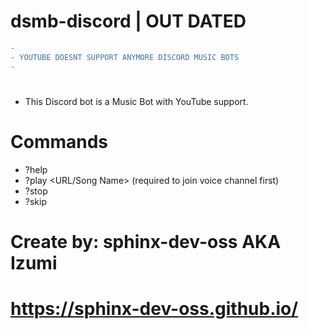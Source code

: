 # dsmb-discord | OUT DATED
```diff 
-                                                  
- YOUTUBE DOESNT SUPPORT ANYMORE DISCORD MUSIC BOTS
-                                                  
```
#


- This Discord bot is a Music Bot with YouTube support.

# Commands
- ?help
- ?play <URL/Song Name> (required to join voice channel first)
- ?stop
- ?skip


# Create by: sphinx-dev-oss AKA Izumi
# https://sphinx-dev-oss.github.io/
